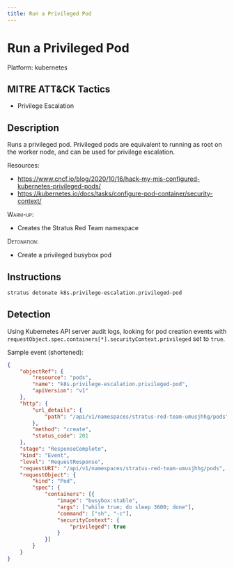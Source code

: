 ```yaml
---
title: Run a Privileged Pod
---
```


# Run a Privileged Pod




Platform: kubernetes

## MITRE ATT&CK Tactics


- Privilege Escalation

## Description


Runs a privileged pod. Privileged pods are equivalent to running as root on the worker node, and can be used for privilege escalation.

Resources:

- https://www.cncf.io/blog/2020/10/16/hack-my-mis-configured-kubernetes-privileged-pods/
- https://kubernetes.io/docs/tasks/configure-pod-container/security-context/

<span style="font-variant: small-caps;">Warm-up</span>: 

- Creates the Stratus Red Team namespace

<span style="font-variant: small-caps;">Detonation</span>: 

- Create a privileged busybox pod


## Instructions

```bash title="Detonate with Stratus Red Team"
stratus detonate k8s.privilege-escalation.privileged-pod
```
## Detection


Using Kubernetes API server audit logs, looking for pod creation events with <code>requestObject.spec.containers[*].securityContext.privileged</code>
set to <code>true</code>.

Sample event (shortened):

```json hl_lines="11 19 26"
{
	"objectRef": {
		"resource": "pods",
		"name": "k8s.privilege-escalation.privileged-pod",
		"apiVersion": "v1"
	},
	"http": {
		"url_details": {
			"path": "/api/v1/namespaces/stratus-red-team-umusjhhg/pods"
		},
		"method": "create",
		"status_code": 201
	},
	"stage": "ResponseComplete",
	"kind": "Event",
	"level": "RequestResponse",
	"requestURI": "/api/v1/namespaces/stratus-red-team-umusjhhg/pods",
	"requestObject": {
		"kind": "Pod",
		"spec": {
			"containers": [{
				"image": "busybox:stable",
				"args": ["while true; do sleep 3600; done"],
				"command": ["sh", "-c"],
				"securityContext": {
					"privileged": true
				}
			}]
		}
	}
}
```

